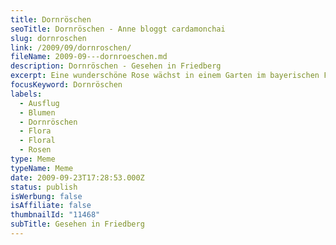 ```yaml
---
title: Dornröschen
seoTitle: Dornröschen - Anne bloggt cardamonchai
slug: dornroschen
link: /2009/09/dornroschen/
fileName: 2009-09---dornroeschen.md
description: Dornröschen - Gesehen in Friedberg
excerpt: Eine wunderschöne Rose wächst in einem Garten im bayerischen Friedberg.
focusKeyword: Dornröschen
labels:
  - Ausflug
  - Blumen
  - Dornröschen
  - Flora
  - Floral
  - Rosen
type: Meme
typeName: Meme
date: 2009-09-23T17:28:53.000Z
status: publish
isWerbung: false
isAffiliate: false
thumbnailId: "11468"
subTitle: Gesehen in Friedberg
---
```

